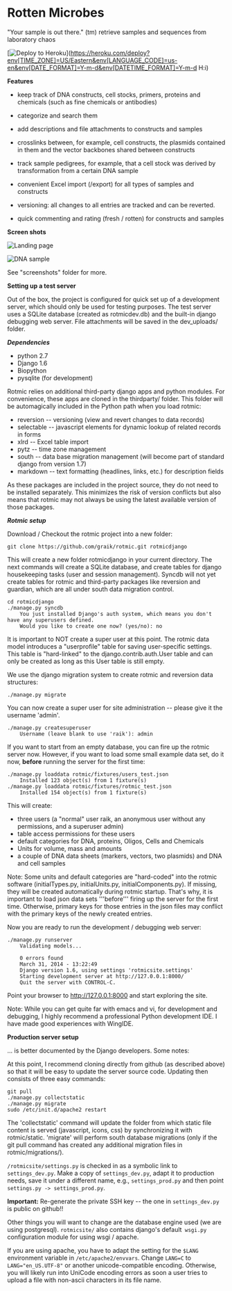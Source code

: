 Rotten Microbes
================

"Your sample is out there." (tm)
retrieve samples and sequences from laboratory chaos

[![Deploy to Heroku](https://www.herokucdn.com/deploy/button.svg)](https://heroku.com/deploy?env[TIME_ZONE]=US/Eastern&env[LANGUAGE_CODE]=us-en&env[DATE_FORMAT]=Y-m-d&env[DATETIME_FORMAT]=Y-m-d H:i)

__Features__

 * keep track of DNA constructs, cell stocks, primers, proteins and
   chemicals (such as fine chemicals or antibodies)

 * categorize and search them

 * add descriptions and file attachments to constructs and samples

 * crosslinks between, for example, cell constructs, the plasmids
   contained in them and the vector backbones shared between
   constructs

 * track sample pedigrees, for example, that a cell stock was derived
   by transformation from a certain DNA sample

 * convenient Excel import (/export) for all types of samples and constructs

 * versioning: all changes to all entries are tracked and can be
   reverted.

 * quick commenting and rating (fresh / rotten) for constructs and
   samples


__Screen shots__

![Landing page](/screenshots/rotmic_home.png?raw=true)

![DNA sample](/screenshots/rotmic_dnasample.png?raw=true)

See "screenshots" folder for more.

__Setting up a test server__

Out of the box, the project is configured for quick set up of a development server, which should only be used for testing purposes. The test server uses a SQLite database (created as rotmicdev.db) and the built-in django debugging web server. File attachments will be saved in the dev_uploads/ folder.

___Dependencies___

 * python 2.7
 * Django 1.6
 * Biopython
 * pysqlite (for development)

Rotmic relies on additional third-party django apps and python modules. For convenience, these apps are cloned in the thirdparty/ folder. This folder will be automagically included in the Python path when you load rotmic:

 * reversion -- versioning (view and revert changes to data records)
 * selectable -- javascript elements for dynamic lookup of related records in forms
 * xlrd -- Excel table import
 * pytz -- time zone management
 * south -- data base migration management (will become part of standard django from version 1.7)
 * markdown -- text formatting (headlines, links, etc.) for description fields

As these packages are included in the project source, they do not need to be installed separately. This minimizes the risk of version conflicts but also means that rotmic may not always be using the latest available version of those packages.

___Rotmic setup___

Download / Checkout the rotmic project into a new folder:


    git clone https://github.com/graik/rotmic.git rotmicdjango


This will create a new folder rotmicdjango in your current directory. The next commands will create a SQLite database, and create tables for django housekeeping tasks (user and session management). Syncdb will not yet create tables for rotmic and third-party packages like reversion and guardian, which are all under south data migration control.

    cd rotmicdjango
    ./manage.py syncdb
        You just installed Django's auth system, which means you don't have any superusers defined.
        Would you like to create one now? (yes/no): no

It is important to NOT create a super user at this point. The rotmic data model introduces a "userprofile" table for saving user-specific settings. This table is "hard-linked" to the django.contrib.auth.User table and can only be created as long as this User table is still empty.

We use the django migration system to create rotmic and reversion data structures:

    ./manage.py migrate

You can now create a super user for site administration -- please give it the username 'admin'.

    ./manage.py createsuperuser
        Username (leave blank to use 'raik'): admin

If you want to start from an empty database, you can fire up the rotmic server now. 
However, if you want to load some small example data set, do it now, **before** running the server for the first time:

    ./manage.py loaddata rotmic/fixtures/users_test.json
        Installed 123 object(s) from 1 fixture(s)
    ./manage.py loaddata rotmic/fixtures/rotmic_test.json
        Installed 154 object(s) from 1 fixture(s)

This will create:
 * three users (a "normal" user raik, an anonymous user without any permissions, and a superuser admin)
 * table access permissions for these users
 * default categories for DNA, proteins, Oligos, Cells and Chemicals
 * Units for volume, mass and amounts
 * a couple of DNA data sheets (markers, vectors, two plasmids) and DNA and cell samples

Note: Some units and default categories are "hard-coded" into the rotmic software (initialTypes.py, initialUnits.py, initialComponents.py). If missing, they will be created automatically during rotmic startup. That's why, it is important to load json data sets '''before''' firing up the server for the first time. Otherwise, primary keys for those entries in the json files may conflict with the primary keys of the newly created entries.

Now you are ready to run the development / debugging web server:

    ./manage.py runserver
        Validating models...
        
        0 errors found
        March 31, 2014 - 13:22:49
        Django version 1.6, using settings 'rotmicsite.settings'
        Starting development server at http://127.0.0.1:8000/
        Quit the server with CONTROL-C.

Point your browser to http://127.0.0.1:8000 and start exploring the site.

Note: While you can get quite far with emacs and vi, for development and debugging, I highly recommend a professional Python development IDE. I have made good experiences with WingIDE.

__Production server setup__

... is better documented by the Django developers. Some notes:

At this point, I recommend cloning directly from github (as described above) so that 
it will be easy to update the server source code. Updating then consists of three easy commands:

    git pull
    ./manage.py collectstatic
    ./manage.py migrate
    sudo /etc/init.d/apache2 restart

The 'collectstatic' command will update the folder from which static file content is served 
(javascript, icons, css) by synchronizing it with rotmic/static. 'migrate' will perform
south database migrations (only if the git pull command has created any additional migration
files in rotmic/migrations/).

`/rotmicsite/settings.py` is checked in as a symbolic link to `settings_dev.py`.
Make a copy of `settings_dev.py`, adapt it to production needs, save it under a different name,
e.g., `settings_prod.py` and then point `settings.py -> settings_prod.py`.

**Important:** Re-generate the private SSH key -- the one in `settings_dev.py` is public on github!!

Other things you will want to change are the database engine used (we are using postgresql). 
`rotmicsite/` also contains django's default` wsgi.py` configuration module for using wsgi / apache. 

If you are using apache, you have to adapt the setting for the `$LANG` environment variable in 
`/etc/apache2/envvars`. Change `LANG=C` to `LANG="en_US.UTF-8"` or another unicode-compatible encoding. 
Otherwise, you will likely run into UniCode encoding errors as soon a user tries to upload a file 
with non-ascii characters in its file name.
